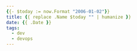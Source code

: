 ```yaml
---
{{- $today := now.Format "2006-01-02"}}
title: {{ replace .Name $today "" | humanize }}
date: {{ .Date }}
tags:
  - dev
  - devops
---
```


<!--more-->
